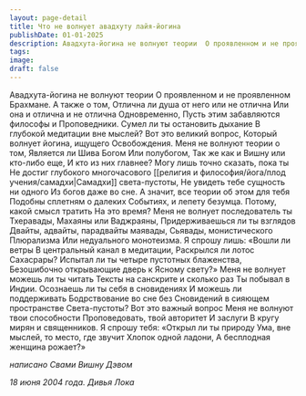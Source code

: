 ```yaml
---
layout: page-detail
title: Что не волнует авадхуту лайя-йогина
publishDate: 01-01-2025
description: Авадхута-йогина не волнуют теории  О проявленном и не проявленном  Брахмане. А также о том,  Отлична ли душа от него или не отлична  Или она и отлична и не отлична  Одновременно...
tags:
image:
draft: false
---
```

Авадхута-йогина не волнуют теории  О проявленном и не проявленном  Брахмане. А также о том,  Отлична ли душа от него или не отлична  Или она и отлична и не отлична  Одновременно,  Пусть этим забавляются философы и  Проповедники.  Сумел ли ты остановить дыхание  В глубокой медитации вне мыслей?  Вот это великий вопрос,  Который волнует йогина, ищущего  Освобождения.  Меня не волнуют теории о том,  Является ли Шива Богом  Или полубогом,  Так же как и Вишну или кто-либо еще,  И кто из них главнее?  Могу лишь точно сказать, пока ты  Не достиг глубокого многочасового  [[религия и философия/йога/плод учения/самадхи|Самадхи]] света-пустоты,  Не увидеть тебе сущность ни одного  Из богов даже во сне.  А значит, все теории об этом для тебя  Подобны сплетням о далеких  Событиях, и лепету безумца.  Потому, какой смысл тратить  На это время?  Меня не волнует последователь ты  Тхеравады, Махаяны или Ваджраяны,  Придерживаешься ли ты взглядов  Двайты, адвайты, парадвайты маявады,  Сьявады, монистического  Плюрализма  Или недуального монотеизма.  Я спрошу лишь: «Вошли ли ветры  В центральный канал в медитации,  Раскрылся ли лотос Сахасрары?  Испытал ли ты четыре пустотных блаженства,  Безошибочно открывающие дверь к  Ясному свету?»  Меня не волнует можешь ли ты читать  Тексты на санскрите и сколько раз  Ты побывал в Индии.  Осознаешь ли ты себя в сновидениях  И можешь ли поддерживать  Бодрствование во сне без  Сновидений в сияющем пространстве  Света-пустоты?  Вот это важный вопрос Меня не волнуют твои способности  Проповедовать, твой авторитет  И заслуги  В кругу мирян и священников.  Я спрошу тебя: «Открыл ли ты природу  Ума, вне мыслей, то место, где звучит  Хлопок одной ладони,  А бесплодная женщина рожает?»  

*написано Свами Вишну Дэвом* 

*18 июня 2004 года. Дивья Лока*